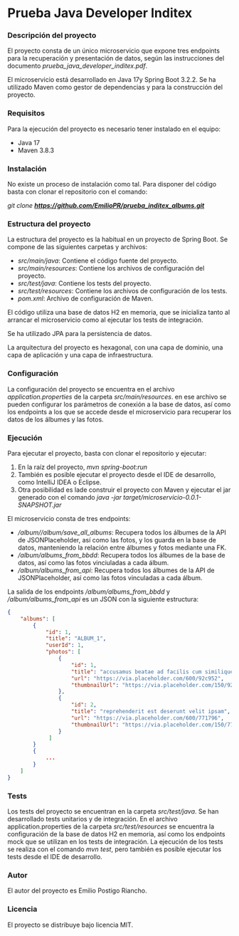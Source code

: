 # Prueba Java Developer Inditex

### Descripción del proyecto
El proyecto consta de un único microservicio que expone tres endpoints para la recuperación y presentación de datos, 
según las instrucciones del documento *prueba_java_developer_inditex.pdf*. 

El microservicio está desarrollado en Java 17y Spring Boot 3.2.2. Se ha utilizado Maven como gestor de dependencias 
y para la construcción del proyecto.

### Requisitos
Para la ejecución del proyecto es necesario tener instalado en el equipo:

- Java 17
- Maven 3.8.3

### Instalación
No existe un proceso de instalación como tal. Para disponer del código basta con clonar el repositorio con el comando:

*git clone **https://github.com/EmilioPR/prueba_inditex_albums.git***

### Estructura del proyecto
La estructura del proyecto es la habitual en un proyecto de Spring Boot. Se compone de las siguientes carpetas y archivos:

- *src/main/java*: Contiene el código fuente del proyecto.
- *src/main/resources*: Contiene los archivos de configuración del proyecto.
- *src/test/java*: Contiene los tests del proyecto.
- *src/test/resources*: Contiene los archivos de configuración de los tests.
- *pom.xml*: Archivo de configuración de Maven.

El código utiliza una base de datos H2 en memoria, que se inicializa tanto al arrancar el microservicio como al ejecutar los tests de integración.

Se ha utilizado JPA para la persistencia de datos.

La arquitectura del proyecto es hexagonal, con una capa de dominio, una capa de aplicación y una capa de infraestructura.

### Configuración
La configuración del proyecto se encuentra en el archivo *application.properties* de la carpeta *src/main/resources*. en ese 
archivo se pueden configurar los parámetros de conexión a la base de datos, así como los endpoints a los que se accede desde el microservicio
para recuperar los datos de los álbumes y las fotos.

### Ejecución
Para ejecutar el proyecto, basta con clonar el repositorio y ejecutar:

1) En la raíz del proyecto, *mvn spring-boot:run*
2) También es posible ejecutar el proyecto desde el IDE de desarrollo, como IntelliJ IDEA o Eclipse.
3) Otra posibilidad es lade construir el proyecto con Maven y ejecutar el jar generado
   con el comando *java -jar target/microservicio-0.0.1-SNAPSHOT.jar*

El microservicio consta de tres endpoints:

- */album//album/save_all_albums*: Recupera todos los álbumes de la API de JSONPlaceholder, así como las fotos, y los guarda en la base de datos,
  manteniendo la relación entre álbumes y fotos mediante una FK.
- */album/albums_from_bbdd*: Recupera todos los álbumes de la base de datos, así como las fotos vinciuladas a cada álbum.
- */album/albums_from_api*: Recupera todos los álbumes de la API de JSONPlaceholder, así como las fotos vinculadas a cada álbum.

La salida de los endpoints */album/albums_from_bbdd* y */album/albums_from_api* es un JSON con la siguiente estructura:

```json
{
    "albums": [
        {
            "id": 1,
            "title": "ALBUM_1",
            "userId": 1,
            "photos": [
                {
                    "id": 1,
                    "title": "accusamus beatae ad facilis cum similique qui sunt",
                    "url": "https://via.placeholder.com/600/92c952",
                    "thumbnailUrl": "https://via.placeholder.com/150/92c952"
                },
                {
                    "id": 2,
                    "title": "reprehenderit est deserunt velit ipsam",
                    "url": "https://via.placeholder.com/600/771796",
                    "thumbnailUrl": "https://via.placeholder.com/150/771796"
                }
             ]
        }
        {
            ...
        }
    ]
}
```

### Tests
Los tests del proyecto se encuentran en la carpeta *src/test/java*. Se han desarrollado tests unitarios y de integración.
En el archivo application.properties de la carpeta *src/test/resources* se encuentra la configuración de la base de datos H2 en memoria, 
así como los endpoints mock que se utilizan en los tests de integración.
La ejecución de los tests se realiza con el comando *mvn test*, pero también es posible ejecutar los tests desde el IDE de desarrollo.

### Autor
El autor del proyecto es Emilio Postigo Riancho.

### Licencia
El proyecto se distribuye bajo licencia MIT.

```


